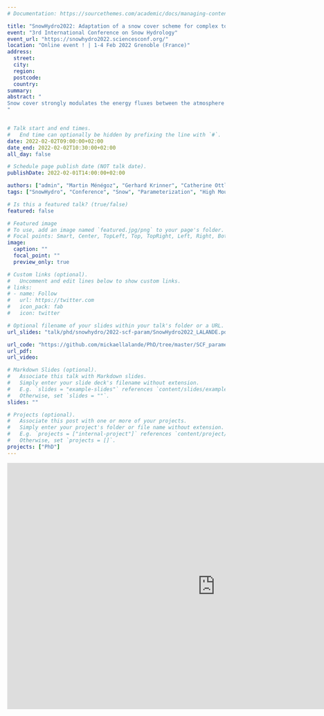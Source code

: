 ```yaml
---
# Documentation: https://sourcethemes.com/academic/docs/managing-content/

title: "SnowHydro2022: Adaptation of a snow cover scheme for complex topography areas"
event: "3rd International Conference on Snow Hydrology"
event_url: "https://snowhydro2022.sciencesconf.org/"
location: "Online event ! | 1-4 Feb 2022 Grenoble (France)"
address:
  street:
  city:
  region:
  postcode:
  country:
summary:
abstract: "
Snow cover strongly modulates the energy fluxes between the atmosphere and the Earth's surface. Indeed, snow has generally a much higher albedo compared to other surfaces and therefore reduces the amount of solar radiation absorbed by the surface. Moreover, because of its low conductivity, snow isolates the ground from the atmosphere, impacting soil surface temperatures and energy balance (Zhang 2005). In general circulation models (GCMs) the snow cover fraction (SCF) is usually a diagnostic variable derived from other snow quantities, as for instance, the snow water equivalent (SWE) or the snow depth (SD). The relationship between SWE and SCF varies from simple linear relationships to more advanced parameterizations taking into account the snow density allowing to represent the hysteresis effect between the accumulation phase and the more disparate melting phase (e.g., Niu and Yang 2007). Swenson and Lawrence (2012) highlighted strong differences of snow cover extents between plains and mountainous areas, which may be explained by the persistence of snow on the summits whereas a faster melting occurs in the valleys. However, the dependency of SCF on the topography is considered only in a reduced number of GCMs, whereas mountainous areas represent nearly 1/5 of the world's surface area (Huddlestone et al., 2003). In this study, we designed three new snow parameterizations that include the impact of the sub-grid topography on the SCF in the ORCHIDEE land surface model (LSM) coupled to the LMDZ atmospheric model (part of the French GCM of IPSL). This model shows a strong cold bias and an excess of SCF over the High Mountains of Asia (HMA) (Lalande et al., 2021). The new SCF parameterizations are based on the following existing ones: Swenson and Lawrence (2012; hereafter SL12), Roesch et al. (2001; hereafter R01), and a modified version of Niu and Yang (2007; hereafter NY07). These new parameterizations were calibrated over HMA using a high-resolution snow reanalysis (Liu et al., 2021), and compared to a deep learning model trained on the reanalysis dataset. The calibrated parameterizations SL12, R01, and the modified version of NY07 were then tested in coupled ORCHIDEE/LMDZ simulations. Preliminary results show improvements in simulated snow cover in HMA but slight deterioration in other areas. They suggest also that calibration should be extended to other snow covered areas and should include other parameters such as the type of vegetation in particular.
"


# Talk start and end times.
#   End time can optionally be hidden by prefixing the line with `#`.
date: 2022-02-02T09:00:00+02:00
date_end: 2022-02-02T10:30:00+02:00
all_day: false

# Schedule page publish date (NOT talk date).
publishDate: 2022-02-01T14:00:00+02:00

authors: ["admin", "Martin Ménégoz", "Gerhard Krinner", "Catherine Ottlé"]
tags: ["SnowHydro", "Conference", "Snow", "Parameterization", "High Mountain Asia", "LMDZ", "ORCHIDEE", "GCM"]

# Is this a featured talk? (true/false)
featured: false

# Featured image
# To use, add an image named `featured.jpg/png` to your page's folder.
# Focal points: Smart, Center, TopLeft, Top, TopRight, Left, Right, BottomLeft, Bottom, BottomRight.
image:
  caption: ""
  focal_point: ""
  preview_only: true

# Custom links (optional).
#   Uncomment and edit lines below to show custom links.
# links:
# - name: Follow
#   url: https://twitter.com
#   icon_pack: fab
#   icon: twitter

# Optional filename of your slides within your talk's folder or a URL.
url_slides: "talk/phd/snowhydro/2022-scf-param/SnowHydro2022_LALANDE.pdf"

url_code: "https://github.com/mickaellalande/PhD/tree/master/SCF_parameterizations"
url_pdf:
url_video:

# Markdown Slides (optional).
#   Associate this talk with Markdown slides.
#   Simply enter your slide deck's filename without extension.
#   E.g. `slides = "example-slides"` references `content/slides/example-slides.md`.
#   Otherwise, set `slides = ""`.
slides: ""

# Projects (optional).
#   Associate this post with one or more of your projects.
#   Simply enter your project's folder or file name without extension.
#   E.g. `projects = ["internal-project"]` references `content/project/deep-learning/index.md`.
#   Otherwise, set `projects = []`.
projects: ["PhD"]
---
```


<iframe src="https://docs.google.com/presentation/d/e/2PACX-1vT2UJg050QeNun44bNnQVZnv0gLPSgXocMn27U2Tin10oSAJFsveeZhWZ7cFMbkrK-kdJdMJdHeDaCU/embed?start=false&loop=false&delayms=3000" frameborder="0" width="960" height="569" allowfullscreen="true" mozallowfullscreen="true" webkitallowfullscreen="true"></iframe>
